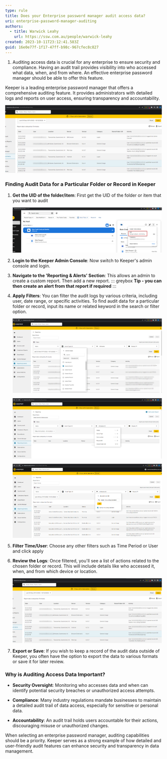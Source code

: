 ```yaml
---
type: rule
title: Does your Enterprise password manager audit access data?
uri: enterprise-password-manager-auditing
authors:
  - title: Warwick Leahy
    url: https://ssw.com.au/people/warwick-leahy
created: 2023-10-11T23:12:41.583Z
guid: 16e0e77f-1f17-47ff-b98c-967cfec8c827
---
```

1. Auditing access data is crucial for any enterprise to ensure security and compliance. Having an audit trail provides visibility into who accessed what data, when, and from where. An effective enterprise password manager should be able to offer this feature. 

<!--endintro-->

Keeper is a leading enterprise password manager that offers a comprehensive auditing feature. It provides administrators with detailed logs and reports on user access, ensuring transparency and accountability.

![Good Example: Keeper auditing shows exactly who opened what record](keeper-good-example-auditreport.png)

### **Finding Audit Data for a Particular Folder or Record in Keeper**

1. **Get the UID of the folder/item**: First get the UID of the folder or item that you want to audit

   ![Figure: First get the UID of the Folder/item for report](keeper-getinteresing-itemuuid.png)
2. **Login to the Keeper Admin Console**: Now switch to Keeper's admin console and login.
3. **Navigate to the 'Reporting & Alerts' Section**: This allows an admin to create a custom report.  Then add a new report.
   ::: greybox 
   **Tip - you can then create an alert from that report if required**
   :::
4. **Apply Filters**: You can filter the audit logs by various criteria, including user, date range, or specific activities. To find audit data for a particular folder or record, input its name or related keyword in the search or filter option.

   ![Figure: Filter by the Event Type](keeper-applyfilters2.png)

   ![Figure: Filter by Attributes - Category first](keeper-applyfilters1.png)

   ![Figure: Filter by Shared Folder / Item UID (Obtained from step 1)](keeper-filtering-the-report.png)
5. **Filter Time/User**: Choose any other filters such as Time Period or User and click apply
6. **Review the Logs**: Once filtered, you'll see a list of actions related to the chosen folder or record. This will include details like who accessed it, when, and from which device or location.

   ![Figure: View the audit log](keeper-good-example-auditreport.png)
7. **Export or Save**: If you wish to keep a record of the audit data outside of Keeper, you often have the option to export the data to various formats or save it for later review.

### **Why is Auditing Access Data Important?**

* **Security Oversight**: Monitoring who accesses data and when can identify potential security breaches or unauthorized access attempts.
   
* **Compliance**: Many industry regulations mandate businesses to maintain a detailed audit trail of data access, especially for sensitive or personal data.
   
* **Accountability**: An audit trail holds users accountable for their actions, discouraging misuse or unauthorized changes.

When selecting an enterprise password manager, auditing capabilities should be a priority. Keeper serves as a strong example of how detailed and user-friendly audit features can enhance security and transparency in data management.
